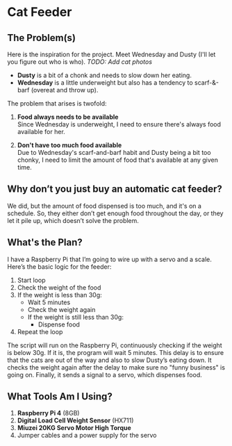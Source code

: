 # Cat Feeder

## The Problem(s)

Here is the inspiration for the project. Meet Wednesday and Dusty (I'll let you figure out who is who).
*TODO: Add cat photos*

- **Dusty** is a bit of a chonk and needs to slow down her eating.
- **Wednesday** is a little underweight but also has a tendency to scarf-&-barf (overeat and throw up).

The problem that arises is twofold:

1. **Food always needs to be available**  
   Since Wednesday is underweight, I need to ensure there's always food available for her.
  
2. **Don't have too much food available**  
   Due to Wednesday's scarf-and-barf habit and Dusty being a bit too chonky, I need to limit the amount of food that's available at any given time.

## Why don’t you just buy an automatic cat feeder?

We did, but the amount of food dispensed is too much, and it's on a schedule. So, they either don’t get enough food throughout the day, or they let it pile up, which doesn’t solve the problem.

## What's the Plan?

I have a Raspberry Pi that I’m going to wire up with a servo and a scale. Here’s the basic logic for the feeder:

1. Start loop
2. Check the weight of the food
3. If the weight is less than 30g:
    - Wait 5 minutes
    - Check the weight again
    - If the weight is still less than 30g:
        - Dispense food
4. Repeat the loop

The script will run on the Raspberry Pi, continuously checking if the weight is below 30g. If it is, the program will wait 5 minutes. This delay is to ensure that the cats are out of the way and also to slow Dusty’s eating down. It checks the weight again after the delay to make sure no "funny business" is going on. Finally, it sends a signal to a servo, which dispenses food.

## What Tools Am I Using?

1. **Raspberry Pi 4** (8GB)
2. **Digital Load Cell Weight Sensor** (HX711)
3. **Miuzei 20KG Servo Motor High Torque**
4. Jumper cables and a power supply for the servo
